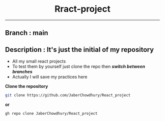 <h1 align="center">Rract-project</h1>
<hr />

## Branch : main
## Description : It's just the initial of my repository 
- All my small react projects
- To test them by yourself just clone the repo then ***switch between branches***
- Actually I will save my practices here

**Clone the repository**
``` bash 
git clone https://github.com/JaberChowdhury/React_project
```
**or**
```bash
gh repo clone JaberChowdhury/React_project
```